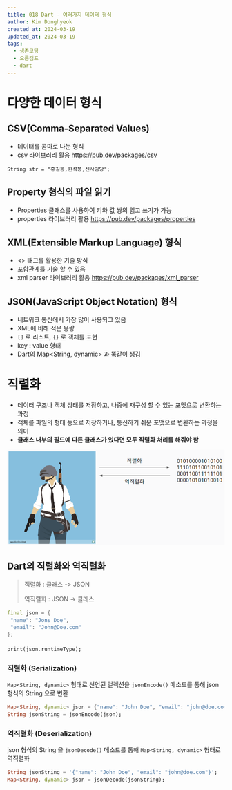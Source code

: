 ```yaml
---
title: 018 Dart - 여러가지 데이터 형식
author: Kim Donghyeok
created_at: 2024-03-19
updated_at: 2024-03-19
tags:
  - 생존코딩
  - 오름캠프
  - dart
---
```


# 다양한 데이터 형식

## CSV(Comma-Separated Values)

- 데이터를 콤마로 나눈 형식
- csv 라이브러리 활용 <https://pub.dev/packages/csv>

```
String str = "홍길동,한석봉,신사임당";
```

## Property 형식의 파일 읽기

- Properties 클래스를 사용하여 키와 값 쌍의 읽고 쓰기가 가능
- properties 라이브러리 활용 <https://pub.dev/packages/properties>

## XML(Extensible Markup Language) 형식

- <> 태그를 활용한 기술 방식
- 포함관계를 기술 할 수 있음
- xml parser 라이브러리 활용 <https://pub.dev/packages/xml_parser>

## JSON(JavaScript Object Notation) 형식

- 네트워크 통신에서 가장 많이 사용되고 있음
- XML에 비해 적은 용량
- `[]` 로 리스트, `{}` 로 객체를 표현
- key : value 형태
- Dart의 Map<String, dynamic> 과 똑같이 생김

# 직렬화

- 데이터 구조나 객체 상태를 저장하고, 나중에 재구성 할 수 있는 포맷으로 변환하는 과정
- 객체를 파일의 형태 등으로 저장하거나, 통신하기 쉬운 포맷으로 변환하는 과정을 의미
- **클래스 내부의 필드에 다른 클래스가 있다면 모두 직렬화 처리를 해줘야 함**

![[240319_serialization_deserialization.png]](/02.Dart/_resources/240319_serialization_deserialization.png)

## Dart의 직렬화와 역직렬화

> 직렬화 : 클래스 -> JSON
>
> 역직렬화 : JSON -> 클래스

```dart
final json = {
 "name": "Jons Doe",
 "email": "John@Doe.com"
};

print(json.runtimeType);
```

### 직렬화 (Serialization)

`Map<String, dynamic>` 형태로 선언된 컬렉션을 `jsonEncode()` 메소드를 통해 json 형식의 String 으로 변환

```dart
Map<String, dynamic> json = {"name": "John Doe", "email": "john@doe.com"};
String jsonString = jsonEncode(json);
```

### 역직렬화 (Deserialization)

json 형식의 String 을 `jsonDecode()` 메소드를 통해 `Map<String, dynamic>` 형태로 역직렬화

```dart
String jsonString = '{"name": "John Doe", "email": "john@doe.com"}';
Map<String, dynamic> json = jsonDecode(jsonString);
```
